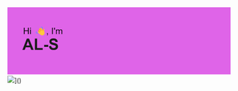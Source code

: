 <img src="header.png" alt="AL-S">
<img src="https://img.shields.io/badge/python-3670A0?style=for-the-badge&logo=python&logoColor=ffdd54">](<https://www.python.org/>)

